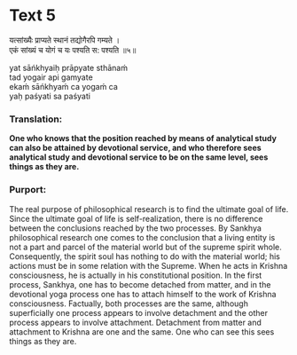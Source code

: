 # Text 5

यत्सांख्यैः प्राप्यते स्थानं तद्योगैरपि गम्यते ।  
एकं सांख्यं च योगं च यः पश्यति स: पश्यति ॥५॥

yat sāńkhyaiḥ prāpyate sthānaḿ  
tad yogair api gamyate  
ekaḿ sāńkhyaḿ ca yogaḿ ca  
yaḥ paśyati sa paśyati



### Translation:

**One who knows that the position reached by means of analytical study can also be attained by devotional service, and who therefore sees analytical study and devotional service to be on the same level, sees things as they are.**

### Purport:

The real purpose of philosophical research is to find the ultimate goal of life. Since the ultimate goal of life is self-realization, there is no difference between the conclusions reached by the two processes. By Sankhya philosophical research one comes to the conclusion that a living entity is not a part and parcel of the material world but of the supreme spirit whole. Consequently, the spirit soul has nothing to do with the material world; his actions must be in some relation with the Supreme. When he acts in Krishna consciousness, he is actually in his constitutional position. In the first process, Sankhya, one has to become detached from matter, and in the devotional yoga process one has to attach himself to the work of Krishna consciousness. Factually, both processes are the same, although superficially one process appears to involve detachment and the other process appears to involve attachment. Detachment from matter and attachment to Krishna are one and the same. One who can see this sees things as they are.